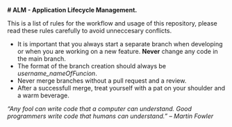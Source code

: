 **# ALM - Application Lifecycle Management.**

This is a list of rules for the workflow and usage of this repository, please read these rules carefully to avoid unneccesary conflicts.


- It is important that you always start a separate branch when developing or when you are working on a new feature. **Never** change any code in the main branch.
- The format of the branch creation should always be *username_nameOfFuncion*.
- Never merge branches without a pull request and a review.
- After a successfull merge, treat yourself with a pat on your shoulder and a warm beverage.

*“Any fool can write code that a computer can understand. Good programmers write code that humans can understand.” – Martin Fowler*
